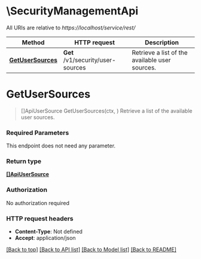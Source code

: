 # \SecurityManagementApi

All URIs are relative to *https://localhost/service/rest/*

Method | HTTP request | Description
------------- | ------------- | -------------
[**GetUserSources**](SecurityManagementApi.md#GetUserSources) | **Get** /v1/security/user-sources | Retrieve a list of the available user sources.


# **GetUserSources**
> []ApiUserSource GetUserSources(ctx, )
Retrieve a list of the available user sources.



### Required Parameters
This endpoint does not need any parameter.

### Return type

[**[]ApiUserSource**](ApiUserSource.md)

### Authorization

No authorization required

### HTTP request headers

 - **Content-Type**: Not defined
 - **Accept**: application/json

[[Back to top]](#) [[Back to API list]](../README.md#documentation-for-api-endpoints) [[Back to Model list]](../README.md#documentation-for-models) [[Back to README]](../README.md)

